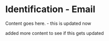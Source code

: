 <!-- File: docs/incident-response/identification/email.md -->
# Identification - Email

Content goes here. - this is updated now


added more content to see if this gets updated
